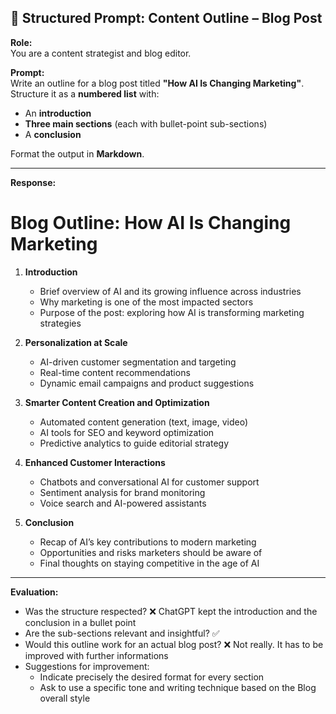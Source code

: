 ## 🧾 Structured Prompt: Content Outline – Blog Post

**Role:**  
You are a content strategist and blog editor.

**Prompt:**  
Write an outline for a blog post titled **"How AI Is Changing Marketing"**.  
Structure it as a **numbered list** with:

- An **introduction**
- **Three main sections** (each with bullet-point sub-sections)
- A **conclusion**

Format the output in **Markdown**.

---

**Response:**

# Blog Outline: How AI Is Changing Marketing

1. **Introduction**

   - Brief overview of AI and its growing influence across industries
   - Why marketing is one of the most impacted sectors
   - Purpose of the post: exploring how AI is transforming marketing strategies

2. **Personalization at Scale**

   - AI-driven customer segmentation and targeting
   - Real-time content recommendations
   - Dynamic email campaigns and product suggestions

3. **Smarter Content Creation and Optimization**

   - Automated content generation (text, image, video)
   - AI tools for SEO and keyword optimization
   - Predictive analytics to guide editorial strategy

4. **Enhanced Customer Interactions**

   - Chatbots and conversational AI for customer support
   - Sentiment analysis for brand monitoring
   - Voice search and AI-powered assistants

5. **Conclusion**
   - Recap of AI’s key contributions to modern marketing
   - Opportunities and risks marketers should be aware of
   - Final thoughts on staying competitive in the age of AI

---

**Evaluation:**

- Was the structure respected? ❌ ChatGPT kept the introduction and the conclusion in a bullet point
- Are the sub-sections relevant and insightful? ✅
- Would this outline work for an actual blog post? ❌ Not really. It has to be improved with further informations
- Suggestions for improvement:
  - Indicate precisely the desired format for every section
  - Ask to use a specific tone and writing technique based on the Blog overall style
